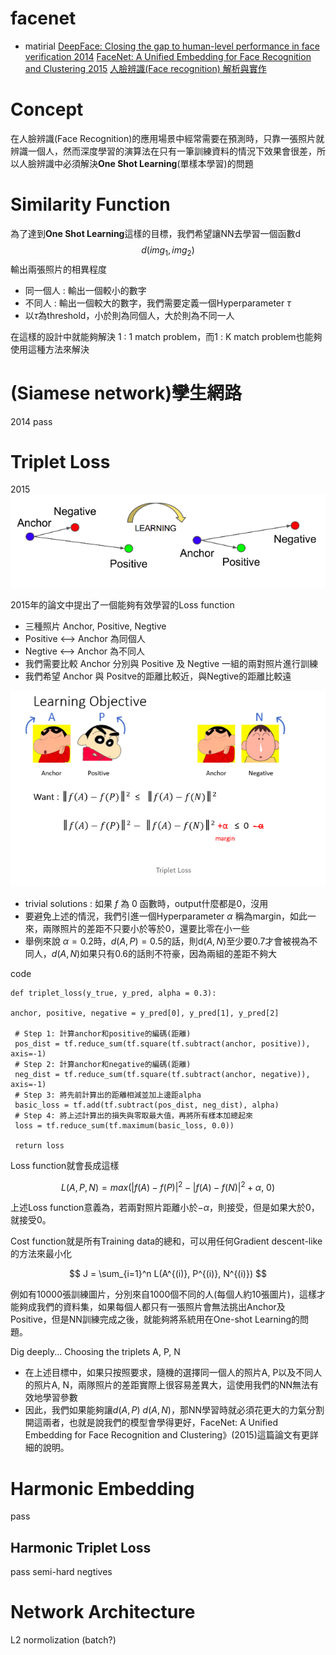 # facenet
* matirial
[DeepFace: Closing the gap to human-level performance in face verification 2014]()
[FaceNet: A Unified Embedding for Face Recognition and Clustering 2015]()
[人臉辨識(Face recognition) 解析與實作](https://medium.com/life-is-fantistic/%E4%BA%BA%E8%87%89%E8%BE%A8%E8%AD%98-face-recognition-cffcec53a544)

# Concept
在人臉辨識(Face Recognition)的應用場景中經常需要在預測時，只靠一張照片就辨識一個人，然而深度學習的演算法在只有一筆訓練資料的情況下效果會很差，所以人臉辨識中必須解決**One Shot Learning**(單樣本學習)的問題

# Similarity Function
為了達到**One Shot Learning**這樣的目標，我們希望讓NN去學習一個函數d
$$
d(img_{1}, img_{2})
$$
輸出兩張照片的相異程度

* 同一個人 : 輸出一個較小的數字
* 不同人 : 輸出一個較大的數字，我們需要定義一個Hyperparameter $\tau$
* 以$\tau$為threshold，小於則為同個人，大於則為不同一人

在這樣的設計中就能夠解決 1 : 1 match problem，而1 : K match problem也能夠使用這種方法來解決

# (Siamese network)孿生網路
2014
pass

# Triplet Loss
2015 
<img src='/images/facenet_1.png'></img>

2015年的論文中提出了一個能夠有效學習的Loss function

* 三種照片 Anchor, Positive, Negtive
* Positive <--> Anchor 為同個人
* Negtive  <--> Anchor 為不同人
* 我們需要比較 Anchor 分別與 Positive 及 Negtive 一組的兩對照片進行訓練
* 我們希望 Anchor 與 Positve的距離比較近，與Negtive的距離比較遠

<img src='/images/facenet_2.png'></img>

* trivial solutions : 如果 $f$ 為 0 函數時，output什麼都是0，沒用
* 要避免上述的情況，我們引進一個Hyperparameter $\alpha$ 稱為margin，如此一來，兩隊照片的差距不只要小於等於0，還要比零在小一些
* 舉例來說 $\alpha = 0.2$時，$d(A,P) = 0.5$的話，則d$(A, N)$至少要0.7才會被視為不同人，$d(A, N)$如果只有0.6的話則不符豪，因為兩組的差距不夠大

code 
```
def triplet_loss(y_true, y_pred, alpha = 0.3):

anchor, positive, negative = y_pred[0], y_pred[1], y_pred[2]
 
 # Step 1: 計算anchor和positive的編碼(距離)
 pos_dist = tf.reduce_sum(tf.square(tf.subtract(anchor, positive)), axis=-1)
 # Step 2: 計算anchor和negative的編碼(距離)
 neg_dist = tf.reduce_sum(tf.square(tf.subtract(anchor, negative)), axis=-1)
 # Step 3: 將先前計算出的距離相減並加上邊距alpha
 basic_loss = tf.add(tf.subtract(pos_dist, neg_dist), alpha)
 # Step 4: 將上述計算出的損失與零取最大值，再將所有樣本加總起來
 loss = tf.reduce_sum(tf.maximum(basic_loss, 0.0))
 
 return loss

```
Loss function就會長成這樣

$$
L(A, P, N) = max(|f(A)-f(P)|^{2} - |f(A)-f(N)|^{2} + \alpha, ~ 0 )
$$

上述Loss function意義為，若兩對照片距離小於$- \alpha$，則接受，但是如果大於0，就接受0。

Cost function就是所有Training data的總和，可以用任何Gradient descent-like的方法來最小化

$$
J = \sum_{i=1}^n L(A^{(i)}, P^{(i)}, N^{(i)})
$$

例如有10000張訓練圖片，分別來自1000個不同的人(每個人約10張圖片)，這樣才能夠成我們的資料集，如果每個人都只有一張照片會無法挑出Anchor及Positive，但是NN訓練完成之後，就能夠將系統用在One-shot Learning的問題。

Dig deeply...
Choosing the triplets A, P, N
* 在上述目標中，如果只按照要求，隨機的選擇同一個人的照片A, P以及不同人的照片A, N，兩隊照片的差距實際上很容易差異大，這使用我們的NN無法有效地學習參數
* 因此，我們如果能夠讓$d(A,P) ~ d(A, N)$，那NN學習時就必須花更大的力氣分割開這兩者，也就是說我們的模型會學得更好，FaceNet: A Unified Embedding for Face Recognition and Clustering》(2015)這篇論文有更詳細的說明。

# Harmonic Embedding
pass
## Harmonic Triplet Loss
pass
semi-hard negtives

# Network Architecture
L2 normolization (batch?)
